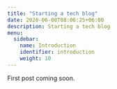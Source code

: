 ```yaml
---
title: "Starting a tech blog"
date: 2020-06-08T08:06:25+06:00
description: Starting a tech blog
menu:
  sidebar:
    name: Introduction
    identifier: introduction
    weight: 10
---
```


First post coming soon.
